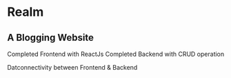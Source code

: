 # Realm

## A Blogging Website
Completed Frontend with ReactJs
Completed Backend with CRUD operation

Datconnectivity between Frontend & Backend
